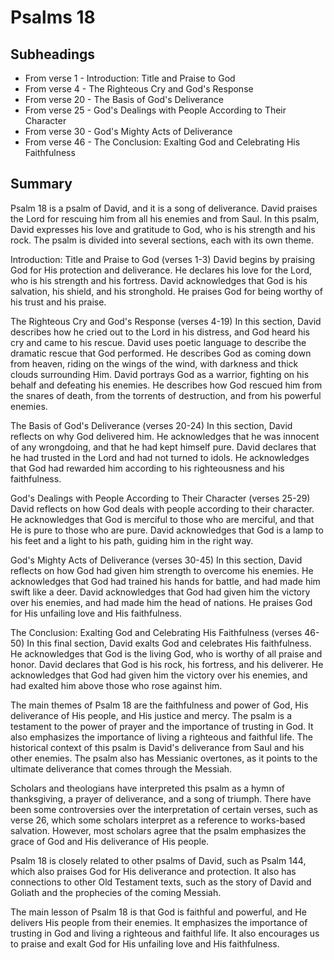 # Psalms 18

## Subheadings

* From verse 1 - Introduction: Title and Praise to God
* From verse 4 - The Righteous Cry and God's Response
* From verse 20 - The Basis of God's Deliverance
* From verse 25 - God's Dealings with People According to Their Character
* From verse 30 - God's Mighty Acts of Deliverance
* From verse 46 - The Conclusion: Exalting God and Celebrating His Faithfulness

## Summary

Psalm 18 is a psalm of David, and it is a song of deliverance. David praises the Lord for rescuing him from all his enemies and from Saul. In this psalm, David expresses his love and gratitude to God, who is his strength and his rock. The psalm is divided into several sections, each with its own theme.

Introduction: Title and Praise to God (verses 1-3)
David begins by praising God for His protection and deliverance. He declares his love for the Lord, who is his strength and his fortress. David acknowledges that God is his salvation, his shield, and his stronghold. He praises God for being worthy of his trust and his praise.

The Righteous Cry and God's Response (verses 4-19)
In this section, David describes how he cried out to the Lord in his distress, and God heard his cry and came to his rescue. David uses poetic language to describe the dramatic rescue that God performed. He describes God as coming down from heaven, riding on the wings of the wind, with darkness and thick clouds surrounding Him. David portrays God as a warrior, fighting on his behalf and defeating his enemies. He describes how God rescued him from the snares of death, from the torrents of destruction, and from his powerful enemies.

The Basis of God's Deliverance (verses 20-24)
In this section, David reflects on why God delivered him. He acknowledges that he was innocent of any wrongdoing, and that he had kept himself pure. David declares that he had trusted in the Lord and had not turned to idols. He acknowledges that God had rewarded him according to his righteousness and his faithfulness.

God's Dealings with People According to Their Character (verses 25-29)
David reflects on how God deals with people according to their character. He acknowledges that God is merciful to those who are merciful, and that He is pure to those who are pure. David acknowledges that God is a lamp to his feet and a light to his path, guiding him in the right way.

God's Mighty Acts of Deliverance (verses 30-45)
In this section, David reflects on how God had given him strength to overcome his enemies. He acknowledges that God had trained his hands for battle, and had made him swift like a deer. David acknowledges that God had given him the victory over his enemies, and had made him the head of nations. He praises God for His unfailing love and His faithfulness.

The Conclusion: Exalting God and Celebrating His Faithfulness (verses 46-50)
In this final section, David exalts God and celebrates His faithfulness. He acknowledges that God is the living God, who is worthy of all praise and honor. David declares that God is his rock, his fortress, and his deliverer. He acknowledges that God had given him the victory over his enemies, and had exalted him above those who rose against him.

The main themes of Psalm 18 are the faithfulness and power of God, His deliverance of His people, and His justice and mercy. The psalm is a testament to the power of prayer and the importance of trusting in God. It also emphasizes the importance of living a righteous and faithful life. The historical context of this psalm is David's deliverance from Saul and his other enemies. The psalm also has Messianic overtones, as it points to the ultimate deliverance that comes through the Messiah.

Scholars and theologians have interpreted this psalm as a hymn of thanksgiving, a prayer of deliverance, and a song of triumph. There have been some controversies over the interpretation of certain verses, such as verse 26, which some scholars interpret as a reference to works-based salvation. However, most scholars agree that the psalm emphasizes the grace of God and His deliverance of His people.

Psalm 18 is closely related to other psalms of David, such as Psalm 144, which also praises God for His deliverance and protection. It also has connections to other Old Testament texts, such as the story of David and Goliath and the prophecies of the coming Messiah.

The main lesson of Psalm 18 is that God is faithful and powerful, and He delivers His people from their enemies. It emphasizes the importance of trusting in God and living a righteous and faithful life. It also encourages us to praise and exalt God for His unfailing love and His faithfulness.